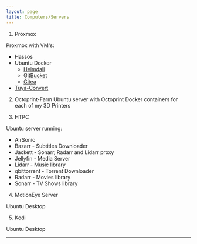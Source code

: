 ```yaml
---
layout: page
title: Computers/Servers
---
```


1. Proxmox 

Proxmox with VM's:
* Hassos 
* Ubuntu Docker 
  * [Heimdall](https://github.com/linuxserver/Heimdall) 
  * [GitBucket](https://github.com/gitbucket/gitbucket)
  * [Gitea]()
* [Tuya-Convert](https://github.com/ct-Open-Source/tuya-convert)

2. Octoprint-Farm
Ubuntu server with Octoprint Docker containers for each of my 3D Printers

3. HTPC

Ubuntu server running:
* AirSonic
* Bazarr - Subtitles Downloader
* Jackett - Sonarr, Radarr and Lidarr proxy
* Jellyfin - Media Server
* Lidarr - Music library
* qbittorrent - Torrent Downloader
* Radarr - Movies library
* Sonarr - TV Shows library

4. MotionEye Server

Ubuntu Desktop

5. Kodi

Ubuntu Desktop

---
